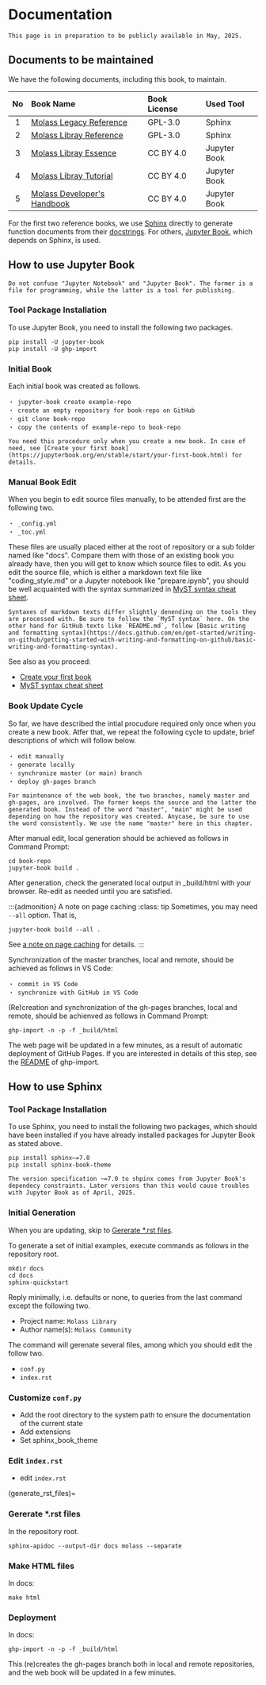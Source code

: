 # Documentation

```{warning}
This page is in preparation to be publicly available in May, 2025.
```

## Documents to be maintained

We have the following documents, including this book, to maintain.

|No |   Book Name           | Book License | Used Tool |
|:-:|:--------------------------|:--------|:-----------|
| 1 |[Molass Legacy Reference](xxx) |GPL-3.0 |Sphinx |
| 2 |[Molass Libray Reference](https://nshimizu0721.github.io/molass-library/)|GPL-3.0 |Sphinx |
| 3 |[Molass Libray Essence](https://nshimizu0721.github.io/molass-essence/)  |CC BY 4.0|Jupyter Book|
| 4 |[Molass Libray Tutorial](https://nshimizu0721.github.io/molass-tutorial/)|CC BY 4.0|Jupyter Book|
| 5 |[Molass Developer's Handbook](https://nshimizu0721.github.io/molass-develop/)|CC BY 4.0|Jupyter Book|

For the first two reference books, we use [Sphinx](https://github.com/sphinx-doc/sphinx) directly to generate function documents from their [docstrings](https://peps.python.org/pep-0257/). For others, [Jupyter Book](https://github.com/jupyter-book/jupyter-book), which depends on Sphinx, is used.

## How to use Jupyter Book

```{note}
Do not confuse "Jupyter Notebook" and "Jupyter Book". The former is a file for programming, while the latter is a tool for publishing.
```

### Tool Package Installation

To use Jupyter Book, you need to install the following two packages.

```
pip install -U jupyter-book
pip install -U ghp-import
```

### Initial Book

Each initial book was created as follows.

    ・ jupyter-book create example-repo
    ・ create an empty repository for book-repo on GitHub
    ・ git clone book-repo
    ・ copy the contents of example-repo to book-repo

```{note}
You need this procedure only when you create a new book. In case of need, see [Create your first book](https://jupyterbook.org/en/stable/start/your-first-book.html) for details.
```

### Manual Book Edit

When you begin to edit source files manually, to be attended first are the following two.

    ・ _config.yml
    ・ _toc.yml

These files are usually placed either at the root of repository or a sub folder named like "docs". Compare them with those of an existing book you already have, then you will get to know which source files to edit. As you edit the source file, which is either a markdown text file like "coding_style.md" or a Jupyter notebook like "prepare.ipynb", you should be well acquainted with the syntax summarized in [MyST syntax cheat sheet](https://jupyterbook.org/en/stable/reference/cheatsheet.html).

```{note}
Syntaxes of markdown texts differ slightly denending on the tools they are processed with. Be sure to follow the `MyST syntax` here. On the other hand for GitHub texts like `README.md`, follow [Basic writing and formatting syntax](https://docs.github.com/en/get-started/writing-on-github/getting-started-with-writing-and-formatting-on-github/basic-writing-and-formatting-syntax).
```

See also as you proceed:

* [Create your first book](https://jupyterbook.org/en/stable/start/your-first-book)
* [MyST syntax cheat sheet](https://jupyterbook.org/en/stable/reference/cheatsheet.html)

### Book Update Cycle

So far, we have described the intial procudure required only once when you create a new book. Atfer that,
we repeat the following cycle to update, brief descriptions of which will follow below.

    ・ edit manually
    ・ generate locally
    ・ synchronize master (or main) branch
    ・ deploy gh-pages branch

```{note}
For maintenance of the web book, the two branches, namely master and gh-pages, are involved. The former keeps the source and the latter the generated book. Instead of the word "master", "main" might be used depending on how the repository was created. Anycase, be sure to use the word consistently. We use the name "master" here in this chapter.
```

After manual edit, local generation should be achieved as follows in Command Prompt:

```
cd book-repo
jupyter-book build .
```

After generation, check the generated local output in _build/html with your browser. Re-edit as needed until you are satisfied.

:::{admonition} A note on page caching
:class: tip
Sometimes, you may need `--all` option. That is,

```
jupyter-book build --all .
```

See [a note on page caching](https://jupyterbook.org/en/stable/start/build.html#aside-source-vs-build-files) for details.
:::

Synchronization of the master branches, local and remote, should be achieved as follows in VS Code:

    ・ commit in VS Code
    ・ synchronize with GitHub in VS Code

(Re)creation and synchronization of the gh-pages branches, local and remote, should be achienved as follows in Command Prompt:

```
ghp-import -n -p -f _build/html
```

The web page will be updated in a few minutes, as a result of automatic deployment of GitHub Pages.
If you are interested in details of this step, see the [README](https://github.com/c-w/ghp-import) of ghp-import.

## How to use Sphinx

### Tool Package Installation

To use Sphinx, you need to install the following two packages, which should have been installed if you have already installed packages for Jupyter Book as stated above.

```
pip install sphinx~=7.0 
pip install sphinx-book-theme
```

```{note}
The version specification ~=7.0 to shpinx comes from Jupyter Book's dependecy constraints. Later versions than this would cause troubles with Jupyter Book as of April, 2025.
```

### Initial Generation

When you are updating, skip to [Gererate *.rst files](generate_rst_files).

To generate a set of initial examples, execute commands as follows in the repository root.

```
mkdir docs
cd docs
sphinx-quickstart
```

Reply minimally, i.e. defaults or none, to queries from the last command except the following two. 
* Project name: `Molass Library`
* Author name(s): `Molass Community`

The command will gerenate several files, among which you should edit the follow two. 

* `conf.py`
* `index.rst`

### Customize `conf.py`

* Add the root directory to the system path to ensure the documentation of the current state
* Add extensions
* Set sphinx_book_theme


### Edit `index.rst`

* edit `index.rst`

(generate_rst_files)=
### Gererate *.rst files

In the repository root.

```
sphinx-apidoc --output-dir docs molass --separate
```

### Make HTML files

In docs:

```
make html
```

### Deployment

In docs:

```
ghp-import -n -p -f _build/html
```

This (re)creates the gh-pages branch both in local and remote repositories, and the web book will be updated in a few minutes.